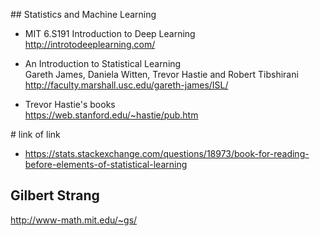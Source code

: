 ## Statistics and Machine Learning

- MIT 6.S191 Introduction to Deep Learning  
  http://introtodeeplearning.com/
  
- An Introduction to Statistical Learning  
  Gareth James, Daniela Witten, Trevor Hastie and Robert Tibshirani  
  http://faculty.marshall.usc.edu/gareth-james/ISL/
  
- Trevor Hastie's books  
 https://web.stanford.edu/~hastie/pub.htm
 
 
 
 # link of link
 
 - https://stats.stackexchange.com/questions/18973/book-for-reading-before-elements-of-statistical-learning
 
 
 ## Gilbert Strang
 
http://www-math.mit.edu/~gs/
